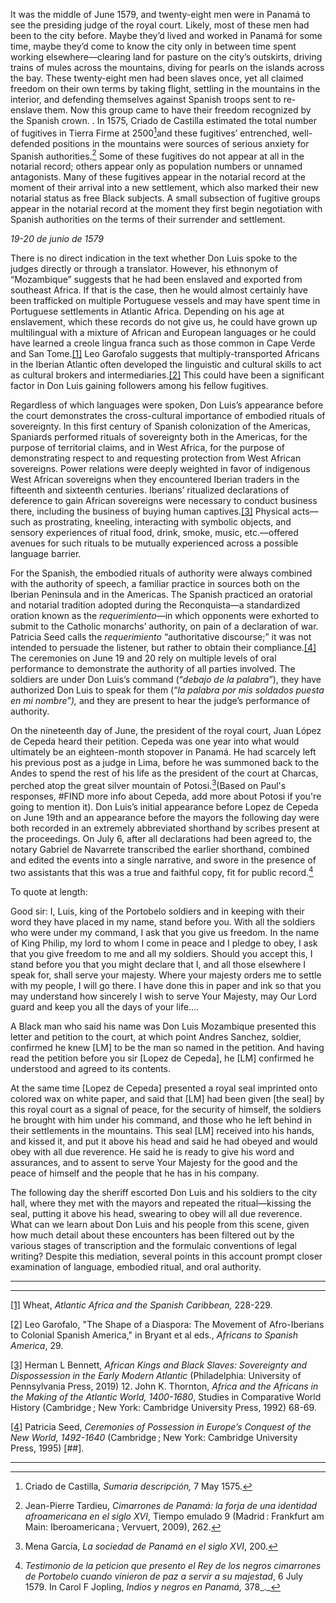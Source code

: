 It was the middle of June 1579, and twenty-eight men were in Panamá to see the presiding judge of the royal court. Likely, most of these men had been to the city before. Maybe they’d lived and worked in Panamá for some time, maybe they’d come to know the city only in between time spent working elsewhere—clearing land for pasture on the city’s outskirts, driving trains of mules across the mountains, diving for pearls on the islands across the bay. These twenty-eight men had been slaves once, yet all claimed freedom on their own terms by taking flight, settling in the mountains in the interior, and defending themselves against Spanish troops sent to re-enslave them. Now this group came to have their freedom recognized by the Spanish crown.
. In 1575, Criado de Castilla estimated the total number of fugitives in Tierra Firme at 2500[^9.1]and these fugitives’ entrenched, well-defended positions in the mountains were sources of serious anxiety for Spanish authorities.[^9.2] Some of these fugitives do not appear at all in the notarial record; others appear only as population numbers or unnamed antagonists. Many of these fugitives appear in the notarial record at the moment of their arrival into a new settlement, which also marked their new notarial status as free Black subjects. A small subsection of fugitive groups appear in the notarial record at the moment they first begin negotiation with Spanish authorities on the terms of their surrender and settlement.

_19-20 de junio de 1579_

There is no direct indication in the text whether Don Luis spoke to the judges directly or through a translator. However, his ethnonym of “Mozambique” suggests that he had been enslaved and exported from southeast Africa. If that is the case, then he would almost certainly have been trafficked on multiple Portuguese vessels and may have spent time in Portuguese settlements in Atlantic Africa. Depending on his age at enslavement, which these records do not give us, he could have grown up multilingual with a mixture of African and European languages or he could have learned a creole lingua franca such as those common in Cape Verde and San Tome.[[1]](#_ftn1) Leo Garofalo suggests that multiply-transported Africans in the Iberian Atlantic often developed the linguistic and cultural skills to act as cultural brokers and intermediaries.[[2]](#_ftn2) This could have been a significant factor in Don Luis gaining followers among his fellow fugitives.

Regardless of which languages were spoken, Don Luis’s appearance before the court demonstrates the cross-cultural importance of embodied rituals of sovereignty. In this first century of Spanish colonization of the Americas, Spaniards performed rituals of sovereignty both in the Americas, for the purpose of territorial claims, and in West Africa, for the purpose of demonstrating respect to and requesting protection from West African sovereigns. Power relations were deeply weighted in favor of indigenous West African sovereigns when they encountered Iberian traders in the fifteenth and sixteenth centuries. Iberians’ ritualized declarations of deference to gain African sovereigns were necessary to conduct business there, including the business of buying human captives.[[3]](#_ftn3) Physical acts—such as prostrating, kneeling, interacting with symbolic objects, and sensory experiences of ritual food, drink, smoke, music, etc.—offered avenues for such rituals to be mutually experienced across a possible language barrier.

For the Spanish, the embodied rituals of authority were always combined with the authority of speech, a familiar practice in sources both on the Iberian Peninsula and in the Americas. The Spanish practiced an oratorial and notarial tradition adopted during the Reconquista—a standardized oration known as the _requerimiento_—in which opponents were exhorted to submit to the Catholic monarchs’ authority, on pain of a declaration of war. Patricia Seed calls the _requerimiento_ “authoritative discourse;” it was not intended to persuade the listener, but rather to obtain their compliance.[[4]](#_ftn4) The ceremonies on June 19 and 20 rely on multiple levels of oral performance to demonstrate the authority of all parties involved. The soldiers are under Don Luis’s command (“_debajo de la palabra”_), they have authorized Don Luis to speak for them (“_la palabra por mis soldados puesta en mi nombre”),_ and they are present to hear the judge’s performance of authority.

  On the nineteenth day of June, the president of the royal court, Juan López de Cepeda heard their petition. Cepeda was one year into what would ultimately be an eighteen-month stopover in Panamá. He had scarcely left his previous post as a judge in Lima, before he was summoned back to the Andes to spend the rest of his life as the president of the court at Charcas, perched atop the great silver mountain of Potosi.[^9.3](Based on Paul's responses, #FIND more info about Cepeda, add more about Potosi if you're going to mention it). Don Luis’s initial appearance before Lopez de Cepeda on June 19th and an appearance before the mayors the following day were both recorded in an extremely abbreviated shorthand by scribes present at the proceedings. On July 6, after all declarations had been agreed to, the notary Gabriel de Navarrete transcribed the earlier shorthand, combined and edited the events into a single narrative, and swore in the presence of two assistants that this was a true and faithful copy, fit for public record.[^9.4]

To quote at length:

Good sir: I, Luis, king of the Portobelo soldiers and in keeping with their word they have placed in my name, stand before you. With all the soldiers who were under my command, I ask that you give us freedom. In the name of King Philip, my lord to whom I come in peace and I pledge to obey, I ask that you give freedom to me and all my soldiers. Should you accept this, I stand before you that you might declare that I, and all those elsewhere I speak for, shall serve your majesty. Where your majesty orders me to settle with my people, I will go there. I have done this in paper and ink so that you may understand how sincerely I wish to serve Your Majesty, may Our Lord guard and keep you all the days of your life….

A Black man who said his name was Don Luis Mozambique presented this letter and petition to the court, at which point Andres Sanchez, soldier, confirmed he knew [LM] to be the man so named in the petition. And having read the petition before you sir [Lopez de Cepeda], he [LM] confirmed he understood and agreed to its contents.

At the same time [Lopez de Cepeda] presented a royal seal imprinted onto colored wax on white paper, and said that [LM] had been given [the seal] by this royal court as a signal of peace, for the security of himself, the soldiers he brought with him under his command, and those who he left behind in their settlements in the mountains. This seal [LM] received into his hands, and kissed it, and put it above his head and said he had obeyed and would obey with all due reverence. He said he is ready to give his word and assurances, and to assent to serve Your Majesty for the good and the peace of himself and the people that he has in his company.

  The following day the sheriff escorted Don Luis and his soldiers to the city hall, where they met with the mayors and repeated the ritual—kissing the seal, putting it above his head, swearing to obey will all due reverence. What can we learn about Don Luis and his people from this scene, given how much detail about these encounters has been filtered out by the various stages of transcription and the formulaic conventions of legal writing? Despite this mediation, several points in this account prompt closer examination of language, embodied ritual, and oral authority.

---

[^9.3]:  Mena García, _La sociedad de Panamá en el siglo XVI_, 200.

[^9.4]:  _Testimonio de la peticion que presento el Rey de los negros cimarrones de Portobelo cuando vinieron de paz a servir a su majestad_, 6 July 1579. In Carol F Jopling, _Indios y negros en Panamá,_ 378_._

---

[[1]](#_ftnref1) Wheat, _Atlantic Africa and the Spanish Caribbean,_ 228-229.

[[2]](#_ftnref2) Leo Garofalo, "The Shape of a Diaspora: The Movement of Afro-Iberians to Colonial Spanish America," in Bryant et al eds., _Africans to Spanish America_, 29.

[[3]](#_ftnref3) Herman L Bennett, _African Kings and Black Slaves: Sovereignty and Dispossession in the Early Modern Atlantic_ (Philadelphia: University of Pennsylvania Press, 2019) 12. John K. Thornton, _Africa and the Africans in the Making of the Atlantic World, 1400-1680_, Studies in Comparative World History (Cambridge ; New York: Cambridge University Press, 1992) 68-69.

[[4]](#_ftnref4) Patricia Seed, _Ceremonies of Possession in Europe’s Conquest of the New World, 1492-1640_ (Cambridge ; New York: Cambridge University Press, 1995) [##].  

---

[^9.1]: Criado de Castilla, _Sumaria descripción,_ 7 May 1575.

[^9.2]: Jean-Pierre Tardieu, _Cimarrones de Panamá: la forja de una identidad afroamericana en el siglo XVI_, Tiempo emulado 9 (Madrid : Frankfurt am Main: Iberoamericana ; Vervuert, 2009), 262.
